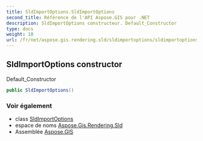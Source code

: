 ```yaml
---
title: SldImportOptions.SldImportOptions
second_title: Référence de l'API Aspose.GIS pour .NET
description: SldImportOptions constructeur. Default_Constructor
type: docs
weight: 10
url: /fr/net/aspose.gis.rendering.sld/sldimportoptions/sldimportoptions/
---
```

## SldImportOptions constructor

Default_Constructor

```csharp
public SldImportOptions()
```

### Voir également

* class [SldImportOptions](../)
* espace de noms [Aspose.Gis.Rendering.Sld](../../sldimportoptions/)
* Assemblée [Aspose.GIS](../../../)


